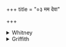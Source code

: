+++
title = "०३ मम देवा"

+++

<details><summary>Whitney</summary>

### Translation
3. Let all the gods be at my separate call—the Maruts with Indra,  
Vishṇu, Agni; let the broad-spaced atmosphere be mine; let the wind blow  
(*pū*) for me unto this desire.

### Notes
RV. reads at the end *kā́me asmín*, and Ppp. agrees with it, also TS. TS.  
has further *índrāvantas* in **b**, and in **c**, strangely enough, *urú  
gopám*, as two separate words.
</details>

<details><summary>Griffith</summary>

May all the Gods be on my side in battle, the Maruts led by Indra, Vishnu, Agni. Mine be the middle air's extended region, and may the Wind blow favouring these my wishes.
</details>
